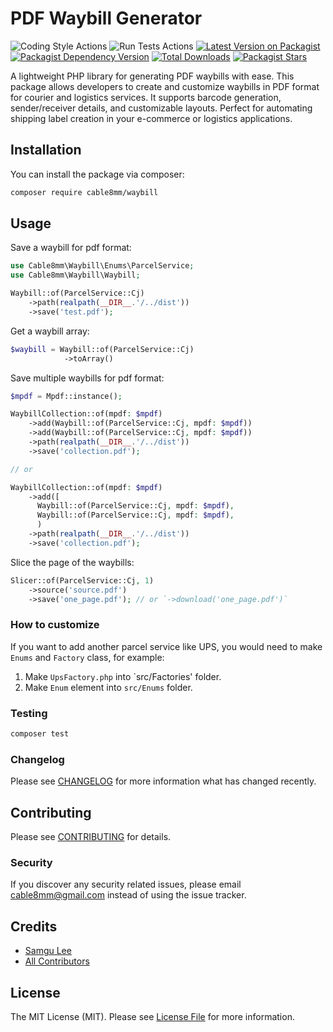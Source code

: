 # PDF Waybill Generator

![Coding Style Actions](https://github.com/cable8mm/waybill/actions/workflows/code-style.yml/badge.svg)
![Run Tests Actions](https://github.com/cable8mm/waybill/actions/workflows/run-tests.yml/badge.svg)
[![Latest Version on Packagist](https://img.shields.io/packagist/v/cable8mm/waybill.svg)](https://packagist.org/packages/cable8mm/waybill)
[![Packagist Dependency Version](https://img.shields.io/packagist/dependency-v/cable8mm/waybill/php?logo=PHP&logoColor=white&color=777BB4)](https://packagist.org/packages/cable8mm/waybill)
[![Total Downloads](https://img.shields.io/packagist/dt/cable8mm/waybill.svg)](https://packagist.org/packages/cable8mm/waybill)
[![Packagist Stars](https://img.shields.io/packagist/stars/cable8mm/waybill)](https://github.com/cable8mm/waybill/stargazers)

A lightweight PHP library for generating PDF waybills with ease. This package allows developers to create and customize waybills in PDF format for courier and logistics services. It supports barcode generation, sender/receiver details, and customizable layouts. Perfect for automating shipping label creation in your e-commerce or logistics applications.

## Installation

You can install the package via composer:

```bash
composer require cable8mm/waybill
```

## Usage

Save a waybill for pdf format:

```php
use Cable8mm\Waybill\Enums\ParcelService;
use Cable8mm\Waybill\Waybill;

Waybill::of(ParcelService::Cj)
    ->path(realpath(__DIR__.'/../dist'))
    ->save('test.pdf');
```

Get a waybill array:

```php
$waybill = Waybill::of(ParcelService::Cj)
            ->toArray()
```

Save multiple waybills for pdf format:

```php
$mpdf = Mpdf::instance();

WaybillCollection::of(mpdf: $mpdf)
    ->add(Waybill::of(ParcelService::Cj, mpdf: $mpdf))
    ->add(Waybill::of(ParcelService::Cj, mpdf: $mpdf))
    ->path(realpath(__DIR__.'/../dist'))
    ->save('collection.pdf');

// or

WaybillCollection::of(mpdf: $mpdf)
    ->add([
      Waybill::of(ParcelService::Cj, mpdf: $mpdf),
      Waybill::of(ParcelService::Cj, mpdf: $mpdf),      
      )
    ->path(realpath(__DIR__.'/../dist'))
    ->save('collection.pdf');

```

Slice the page of the waybills:

```php
Slicer::of(ParcelService::Cj, 1)
    ->source('source.pdf')
    ->save('one_page.pdf'); // or `->download('one_page.pdf')`
```

### How to customize

If you want to add another parcel service like UPS, you would need to make `Enums` and `Factory` class, for example:

1. Make `UpsFactory.php` into `src/Factories' folder.
2. Make `Enum` element into `src/Enums` folder.

### Testing

```bash
composer test
```

### Changelog

Please see [CHANGELOG](CHANGELOG.md) for more information what has changed recently.

## Contributing

Please see [CONTRIBUTING](CONTRIBUTING.md) for details.

### Security

If you discover any security related issues, please email <cable8mm@gmail.com> instead of using the issue tracker.

## Credits

- [Samgu Lee](https://github.com/cable8mm)
- [All Contributors](../../contributors)

## License

The MIT License (MIT). Please see [License File](LICENSE) for more information.
